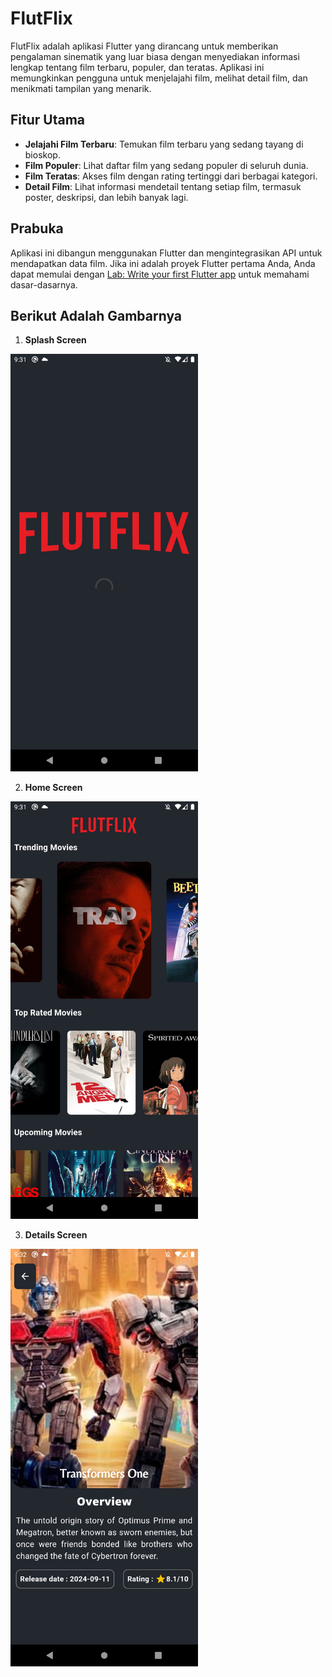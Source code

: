 # FlutFlix

FlutFlix adalah aplikasi Flutter yang dirancang untuk memberikan pengalaman sinematik yang luar biasa dengan menyediakan informasi lengkap tentang film terbaru, populer, dan teratas. Aplikasi ini memungkinkan pengguna untuk menjelajahi film, melihat detail film, dan menikmati tampilan yang menarik.

## Fitur Utama

- **Jelajahi Film Terbaru**: Temukan film terbaru yang sedang tayang di bioskop.
- **Film Populer**: Lihat daftar film yang sedang populer di seluruh dunia.
- **Film Teratas**: Akses film dengan rating tertinggi dari berbagai kategori.
- **Detail Film**: Lihat informasi mendetail tentang setiap film, termasuk poster, deskripsi, dan lebih banyak lagi.

## Prabuka

Aplikasi ini dibangun menggunakan Flutter dan mengintegrasikan API untuk mendapatkan data film. Jika ini adalah proyek Flutter pertama Anda, Anda dapat memulai dengan [Lab: Write your first Flutter app](https://docs.flutter.dev/get-started/codelab) untuk memahami dasar-dasarnya.

## Berikut Adalah Gambarnya

1. **Splash Screen**

<img src="Screenshot_1726497116.png" alt="Splash Screen" width="300">

2. **Home Screen**

<img src="Screenshot_1726497108.png" alt="Home Screen" width="300">

3. **Details Screen**

<img src="Screenshot_1726497136.png" alt="Details Screen" width="300">
